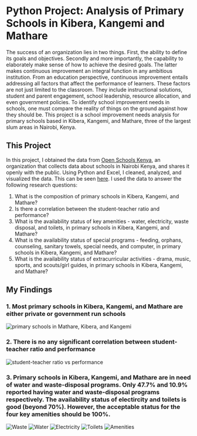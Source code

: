 # Python Project: Analysis of Primary Schools in Kibera, Kangemi and Mathare

The success of an organization lies in two things. First, the ability to define its goals and objectives. Secondly and more importantly, the capability to elaborately make sense of how to achieve the desired goals. The latter makes continuous improvement an integral function in any ambitious institution. From an education perspective, continuous improvement entails addressing all factors that affect the performance of learners. These factors are not just limited to the classroom. They include instructional solutions, student and parent engagement, school leadership, resource allocation, and even government policies. To identify school improvement needs in schools, one must compare the reality of things on the ground against how they should be. This project is a school improvement needs analysis for primary schools based in Kibera, Kangemi, and Mathare, three of the largest slum areas in Nairobi, Kenya.

## This Project

In this project, I obtained the data from [Open Schools Kenya](https://openschoolskenya.org/schools.json), an organization that collects data about schools in Nairobi Kenya, and shares it openly with the public. Using Python and Excel, I cleaned, analyzed, and visualized the data. This can be seen [here](https://nbviewer.org/github/Solo254Analyst/Analyzing_Primary_Schools/blob/main/Analysis%20of%20Primary%20Schools%20in%20Kibera%2C%20Kangemi%2C%20and%20Mathare%20.ipynb). I used the data to answer the following research questions:
1. What is the composition of primary schools in Kibera, Kangemi, and Mathare?
2. Is there a correlation between the student-teacher ratio and performance?
3. What is the availability status of key amenities - water, electricity, waste disposal, and toilets, in primary schools in Kibera, Kangemi, and Mathare?
4. What is the availability status of special programs - feeding, orphans, counseling, sanitary towels, special needs, and computer, in primary schools in Kibera, Kangemi, and Mathare?
5. What is the availability status of extracurricular activities - drama, music, sports, and scouts/girl guides, in primary schools in Kibera, Kangemi, and Mathare?

## My Findings
### 1. Most primary schools in Kibera, Kangemi, and Mathare are either private or government run schools
![primary schools in Mathare, Kibera, and Kangemi](https://user-images.githubusercontent.com/118732615/215311833-884a95ac-2972-46e4-a000-21b278ce0749.png)
### 2. There is no any significant correlation between student-teacher ratio and performance
![student-teacher ratio vs performance](https://user-images.githubusercontent.com/118732615/215312118-7e25684e-a697-4fd6-a4f7-29c5ef93f20d.png)
### 3. Primary schools in Kibera, Kangemi, and Mathare are in need of water and waste-disposal programs. Only 47.7% and 10.9% reported having water and waste-disposal programs respectively. The availability status of electircity and toilets is good (beyond 70%). However, the acceptable status for the four key amenities should be 100%.
![Waste](https://user-images.githubusercontent.com/118732615/215313166-8d05c653-657b-4b34-84d0-33fa54e9d8f0.png)
![Water](https://user-images.githubusercontent.com/118732615/215313176-103c68e4-e714-4841-9ae7-43df64075f18.png)
![Electricity](https://user-images.githubusercontent.com/118732615/215313192-2678c44f-ce07-4299-a7de-495cc2b975d2.png)
![Toilets](https://user-images.githubusercontent.com/118732615/215313196-f6d7adb1-15ee-4280-afed-a96367b7f427.png)
![Amenities](https://user-images.githubusercontent.com/118732615/215313201-89e4dc45-2984-42a6-aed1-ff5510a246ae.png)
